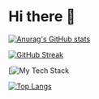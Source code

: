 # Hi there 👋

[![Anurag's GitHub stats](https://github-readme-stats.vercel.app/api?username=hlqviet&show_icons=true&theme=transparent)](https://github.com/anuraghazra/github-readme-stats)

[![GitHub Streak](https://streak-stats.demolab.com?user=hlqviet&theme=transparent)](https://git.io/streak-stats)

[![My Tech Stack](https://github-readme-tech-stack.vercel.app/api/cards?lineCount=2&theme=github&hideBg=true&bg=%23FFFFFF&badge=%23EAEFFC&border=%23D8DEE4&titleColor=%230969DA&line1=html5%2CHTML%2CE34F26%3Bcss3%2CCSS%2C1572B6%3Bjavascript%2CJavaScript%2CF7DF1E%3Btypescript%2CTypeScript%2C3178C6%3B&line2=react%2CReact%2C61DAFB%3Bnext.js%2CNext.js%2C000000%3Bnode.js%2CNode.js%2C5FA04E%3Bdocker%2CDocker%2C2496ED%3B)

[![Top Langs](https://github-readme-stats.vercel.app/api/top-langs/?username=hlqviet&layout=compact&theme=transparent)](https://github.com/anuraghazra/github-readme-stats)

<!--
**S-a-l-a-d/s-a-l-a-d** is a ✨ _special_ ✨ repository because its `README.md` (this file) appears on your GitHub profile.

Here are some ideas to get you started:

- 🔭 I’m currently working on ...
- 🌱 I’m currently learning ...
- 👯 I’m looking to collaborate on ...
- 🤔 I’m looking for help with ...
- 💬 Ask me about ...
- 📫 How to reach me: ...
- 😄 Pronouns: ...
- ⚡ Fun fact: ...
-->
